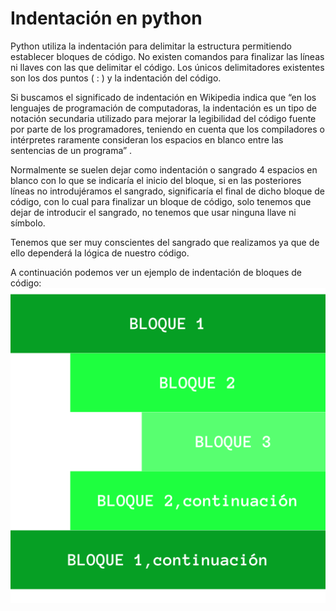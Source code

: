 # Indentación en python
Python utiliza la indentación para delimitar la estructura permitiendo establecer bloques de código. No existen comandos para finalizar las líneas ni llaves con las que delimitar el código. Los únicos delimitadores existentes son los dos puntos ( : ) y la indentación del código.

Si buscamos el significado de indentación en Wikipedia indica que  “en los lenguajes de programación de computadoras, la indentación es un tipo de notación secundaria utilizado para mejorar la legibilidad del código fuente por parte de los programadores, teniendo en cuenta que los compiladores o intérpretes raramente consideran los espacios en blanco entre las sentencias de un programa” .

Normalmente se suelen dejar como indentación o sangrado 4 espacios en blanco con lo que se indicaría el inicio del bloque, si en las posteriores líneas no introdujéramos el sangrado, significaría el final de dicho bloque de código, con lo cual para finalizar un bloque de código, solo tenemos que dejar de introducir el sangrado, no tenemos que usar ninguna llave ni símbolo.

Tenemos que ser muy conscientes del sangrado que realizamos ya que de ello dependerá la lógica de nuestro código. 

A continuación podemos ver un ejemplo de indentación de bloques de código:
![i](identacion_e.png)
